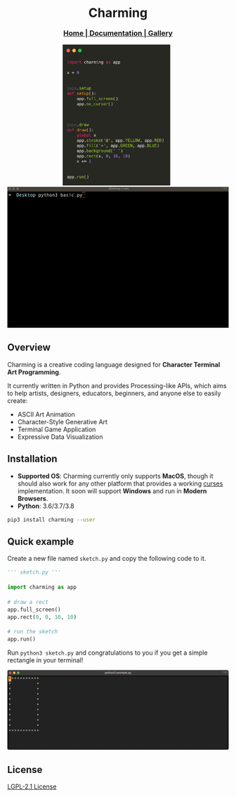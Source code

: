 
<h1 align="center">Charming</h1>
<p align="center" style="font-size:16px;font-weight:bold"><a href="https://charming-art.github.io/">Home |</a><a href="https://charming-art.github.io/docs"> Documentation |</a><a href="https://charming-art.github.io/gallery"> Gallery</a></p>
<p align="center"><a href="https://charming-art.github.io/"><img src="https://raw.githubusercontent.com/charming-art/public-files/master/home_code.png" alt="Charming" height="320"></a>&ensp;
<a href="https://charming-art.github.io/"><img src="https://raw.githubusercontent.com/charming-art/public-files/master/welcome.gif" alt="Charming" height="320"></a></p>

## Overview

Charming is a creative coding language designed for **Character Terminal Art Programming**.

It currently written in Python and provides Processing-like APIs, which aims to help artists, designers, educators, beginners, and anyone else to easily create:

- ASCII Art Animation
- Character-Style Generative Art
- Terminal Game Application
- Expressive Data Visualization

## Installation

- **Supported OS**: Charming currently only supports **MacOS**, though it should also work for any other platform that provides a working [curses](https://docs.python.org/3/howto/curses.html) implementation. It soon will support **Windows** and run in **Modern Browsers**.
- **Python**: 3.6/3.7/3.8

```bash
pip3 install charming --user
```

## Quick example

Create a new file named `sketch.py` and copy the following code to it.

```py
''' sketch.py '''

import charming as app

# draw a rect
app.full_screen()
app.rect(0, 0, 10, 10)

# run the sketch
app.run()
```

Run `python3 sketch.py` and congratulations to you if you get a simple rectangle in your terminal!

![get started](https://raw.githubusercontent.com/charming-art/public-files/master/get_started.png)

## License

[LGPL-2.1 License](https://github.com/charming-art/charming/blob/master/LICENSE)
